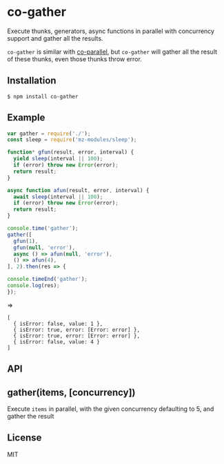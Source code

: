 co-gather
=========

Execute thunks, generators, async functions in parallel with concurrency support and gather all the results.

`co-gather` is similar with [co-parallel](https://github.com/visionmedia/co-parallel), but `co-gather` will gather all the result of these thunks, even those thunks throw error.

## Installation

```
$ npm install co-gather
```

## Example

```js
var gather = require('./');
const sleep = require('mz-modules/sleep');

function* gfun(result, error, interval) {
  yield sleep(interval || 100);
  if (error) throw new Error(error);
  return result;
}

async function afun(result, error, interval) {
  await sleep(interval || 100);
  if (error) throw new Error(error);
  return result;
}

console.time('gather');
gather([
  gfun(1),
  gfun(null, 'error'),
  async () => afun(null, 'error'),
  () => afun(4),
], 2).then(res => {

console.timeEnd('gather');
console.log(res);
});

```

=>

```
[
  { isError: false, value: 1 },
  { isError: true, error: [Error: error] },
  { isError: true, error: [Error: error] },
  { isError: false, value: 4 }
]
```

## API


## gather(items, [concurrency])

Execute `items` in parallel, with the given concurrency defaulting to 5, and gather the result

## License

MIT

